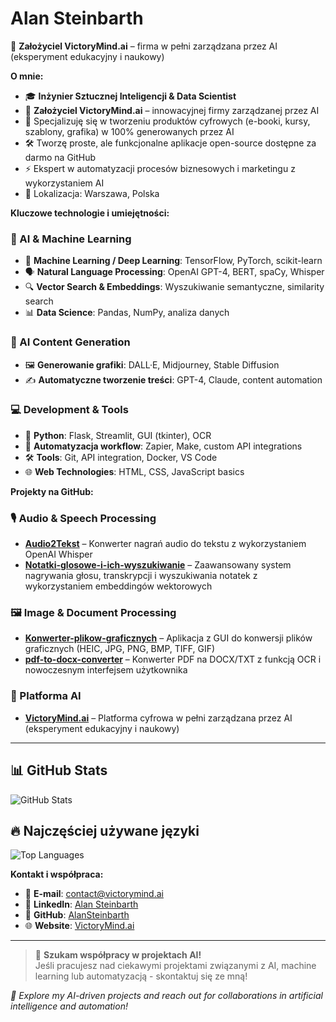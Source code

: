 # Alan Steinbarth

🚀 **Założyciel VictoryMind.ai** – firma w pełni zarządzana przez AI (eksperyment edukacyjny i naukowy)

**O mnie:**

* 🎓 **Inżynier Sztucznej Inteligencji & Data Scientist**
* 💼 **Założyciel VictoryMind.ai** – innowacyjnej firmy zarządzanej przez AI
* 🔧 Specjalizuję się w tworzeniu produktów cyfrowych (e-booki, kursy, szablony, grafika) w 100% generowanych przez AI
* 🛠️ Tworzę proste, ale funkcjonalne aplikacje open-source dostępne za darmo na GitHub
* ⚡ Ekspert w automatyzacji procesów biznesowych i marketingu z wykorzystaniem AI
* 📍 Lokalizacja: Warszawa, Polska

**Kluczowe technologie i umiejętności:**

### 🤖 AI & Machine Learning
* 🧠 **Machine Learning / Deep Learning**: TensorFlow, PyTorch, scikit-learn
* 🗣️ **Natural Language Processing**: OpenAI GPT-4, BERT, spaCy, Whisper
* 🔍 **Vector Search & Embeddings**: Wyszukiwanie semantyczne, similarity search
* 📊 **Data Science**: Pandas, NumPy, analiza danych

### 🎨 AI Content Generation  
* 🖼️ **Generowanie grafiki**: DALL·E, Midjourney, Stable Diffusion
* ✍️ **Automatyczne tworzenie treści**: GPT-4, Claude, content automation

### 💻 Development & Tools
* 🐍 **Python**: Flask, Streamlit, GUI (tkinter), OCR
* 🔄 **Automatyzacja workflow**: Zapier, Make, custom API integrations
* 🛠️ **Tools**: Git, API integration, Docker, VS Code
* 🌐 **Web Technologies**: HTML, CSS, JavaScript basics

**Projekty na GitHub:**

### 🎙️ Audio & Speech Processing
* **[Audio2Tekst](https://github.com/AlanSteinbarth/Audio2Tekst)** – Konwerter nagrań audio do tekstu z wykorzystaniem OpenAI Whisper
* **[Notatki-glosowe-i-ich-wyszukiwanie](https://github.com/AlanSteinbarth/Notatki-glosowe-i-ich-wyszukiwanie)** – Zaawansowany system nagrywania głosu, transkrypcji i wyszukiwania notatek z wykorzystaniem embeddingów wektorowych

### 🖼️ Image & Document Processing  
* **[Konwerter-plikow-graficznych](https://github.com/AlanSteinbarth/Konwerter-plikow-graficznych)** – Aplikacja z GUI do konwersji plików graficznych (HEIC, JPG, PNG, BMP, TIFF, GIF)
* **[pdf-to-docx-converter](https://github.com/AlanSteinbarth/pdf-to-docx-converter)** – Konwerter PDF na DOCX/TXT z funkcją OCR i nowoczesnym interfejsem użytkownika

### 🚀 Platforma AI
* **[VictoryMind.ai](https://victorymind.ai)** – Platforma cyfrowa w pełni zarządzana przez AI (eksperyment edukacyjny i naukowy)

---

## 📊 GitHub Stats

![GitHub Stats](https://github-readme-stats.vercel.app/api?username=AlanSteinbarth&show_icons=true&theme=radical)

## 🔥 Najczęściej używane języki

![Top Languages](https://github-readme-stats.vercel.app/api/top-langs/?username=AlanSteinbarth&layout=compact&theme=radical)

**Kontakt i współpraca:**

* 📧 **E-mail**: [contact@victorymind.ai](mailto:contact@victorymind.ai)
* 💼 **LinkedIn**: [Alan Steinbarth](https://www.linkedin.com/in/alan-steinbarth)
* 🐙 **GitHub**: [AlanSteinbarth](https://github.com/AlanSteinbarth)
* 🌐 **Website**: [VictoryMind.ai](https://victorymind.ai)

---

> 🤝 **Szukam współpracy w projektach AI!**  
> Jeśli pracujesz nad ciekawymi projektami związanymi z AI, machine learning lub automatyzacją - skontaktuj się ze mną!

*🚀 Explore my AI-driven projects and reach out for collaborations in artificial intelligence and automation!*
